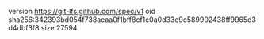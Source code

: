 version https://git-lfs.github.com/spec/v1
oid sha256:342393bd054f738aeaa0f1bff8cf1c0a0d33e9c589902438ff9965d3d4dbf3f8
size 27594
